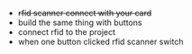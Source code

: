 * ~~rfid scanner connect with your card~~
* build the same thing with buttons
* connect rfid to the project
* when one button clicked rfid scanner switch
